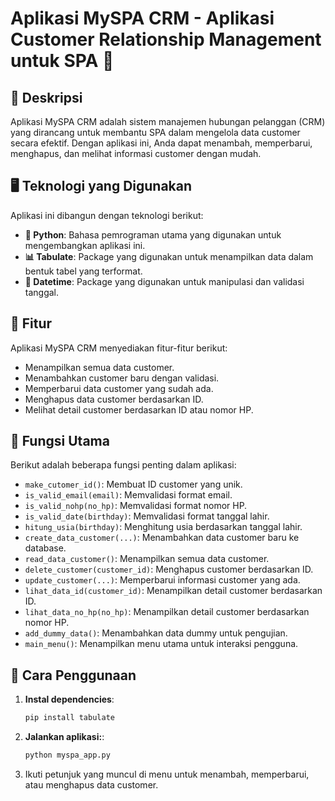 # Aplikasi MySPA CRM - Aplikasi Customer Relationship Management untuk SPA 🌸

## 📝 Deskripsi
Aplikasi MySPA CRM adalah sistem manajemen hubungan pelanggan (CRM) yang dirancang untuk membantu SPA dalam mengelola data customer secara efektif. Dengan aplikasi ini, Anda dapat menambah, memperbarui, menghapus, dan melihat informasi customer dengan mudah.

## 🖥️ Teknologi yang Digunakan
Aplikasi ini dibangun dengan teknologi berikut:
- **🐍 Python**: Bahasa pemrograman utama yang digunakan untuk mengembangkan aplikasi ini.
- **📊 Tabulate**: Package yang digunakan untuk menampilkan data dalam bentuk tabel yang terformat.
- **📅 Datetime**: Package yang digunakan untuk manipulasi dan validasi tanggal.

## 🤖 Fitur
Aplikasi MySPA CRM menyediakan fitur-fitur berikut:
- Menampilkan semua data customer.
- Menambahkan customer baru dengan validasi.
- Memperbarui data customer yang sudah ada.
- Menghapus data customer berdasarkan ID.
- Melihat detail customer berdasarkan ID atau nomor HP.

## 🔧 Fungsi Utama
Berikut adalah beberapa fungsi penting dalam aplikasi:
- `make_cutomer_id()`: Membuat ID customer yang unik.
- `is_valid_email(email)`: Memvalidasi format email.
- `is_valid_nohp(no_hp)`: Memvalidasi format nomor HP.
- `is_valid_date(birthday)`: Memvalidasi format tanggal lahir.
- `hitung_usia(birthday)`: Menghitung usia berdasarkan tanggal lahir.
- `create_data_customer(...)`: Menambahkan data customer baru ke database.
- `read_data_customer()`: Menampilkan semua data customer.
- `delete_customer(customer_id)`: Menghapus customer berdasarkan ID.
- `update_customer(...)`: Memperbarui informasi customer yang ada.
- `lihat_data_id(customer_id)`: Menampilkan detail customer berdasarkan ID.
- `lihat_data_no_hp(no_hp)`: Menampilkan detail customer berdasarkan nomor HP.
- `add_dummy_data()`: Menambahkan data dummy untuk pengujian.
- `main_menu()`: Menampilkan menu utama untuk interaksi pengguna.

## 🚀 Cara Penggunaan
1. **Instal dependencies**:
   ```bash
   pip install tabulate
2. **Jalankan aplikasi:**:
   ```bash
   python myspa_app.py
3. Ikuti petunjuk yang muncul di menu untuk menambah, memperbarui, atau menghapus data customer.
